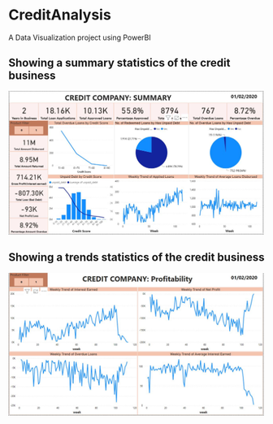 # CreditAnalysis
A Data Visualization project using PowerBI
## Showing a summary statistics of the credit business
![](credit_overview.JPG)

## Showing a trends statistics of the credit business
![](profitability_trends.JPG)
